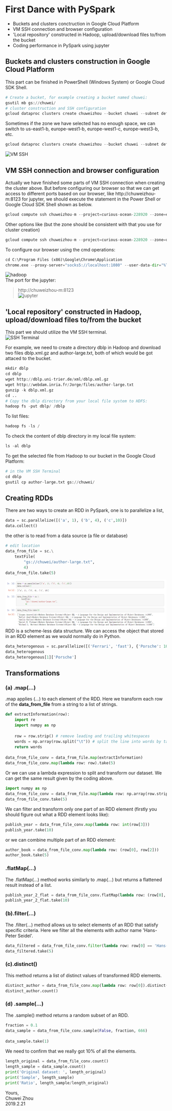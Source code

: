 # First Dance with PySpark                   
- Buckets and clusters conctruction in Google Cloud Platform                       
- VM SSH connection and browser configuration                    
- 'Local repository' constructed in Hadoop, upload/download files to/from the bucket                   
- Coding performance in PySpark using jupyter                                        
                              
## Buckets and clusters construction in Google Cloud Platform                    
This part can be finished in PowerShell (Windows System) or Google Cloud SDK Shell.                  
```python
# Create a bucket, for example creating a bucket named chuwei:                    
gsutil mb gs://chuwei/          
# cluster construction and SSH configuration
gcloud dataproc clusters create chuweizhou --bucket chuwei --subnet default --zone europe-west3-a --master-machine-type n1-standard-4 --master-boot-disk-size 500 --num-workers 2 --worker-machine-type n1-standard-4 --worker-boot-disk-size 500 --image-version 1.3-deb9 --project curious-ocean-228920 --initialization-actions gs://dataproc-initialization-actions/jupyter/jupyter.sh
```
Sometimes if the zone we have selected has no enough space, we can switch to us-east1-b, europe-west1-b, europe-west1-c, europe-west3-b, etc.                 
```python
gcloud dataproc clusters create chuweizhou --bucket chuwei --subnet default --zone europe-west3-b --master-machine-type n1-standard-4 --master-boot-disk-size 500 --num-workers 2 --worker-machine-type n1-standard-4 --worker-boot-disk-size 500 --image-version 1.3-deb9 --project curious-ocean-228920 --initialization-actions gs://dataproc-initialization-actions/jupyter/jupyter.sh
```                   
![VM SSH](https://github.com/zhouchw5/Course_study_uk.github.io/blob/First-Dance-with-PySpark/VM%20SSH.png)
## VM SSH connection and browser configuration                   
Actually we have finished some parts of VM SSH connection when creating the cluster above. But before configuring our browser so that we can get access to different ports based on our browser, like http://chuweizhou-m:8123 for jupyter, we should execute the statement in the Power Shell or Google Cloud SDK Shell shown as below.                                    
```python
gcloud compute ssh chuweizhou-m --project=curious-ocean-228920 --zone=europe-west3-a -- -D 1080 -N
```
Other options like (but the zone should be consistent with that you use for cluster creation)                   
```python     
gcloud compute ssh chuweizhou-m --project=curious-ocean-228920 --zone=us-east1-b -- -D 1080 -N
```             
To configure our browser using the cmd operations:                     
```python
cd C:\Program Files (x86)\Google\Chrome\Application
chrome.exe --proxy-server="socks5://localhost:1080" --user-data-dir="%Temp%\chuweizhou-m" http://chuweizhou-m:8088
```
![hadoop](https://github.com/zhouchw5/Course_study_uk.github.io/blob/First-Dance-with-PySpark/hadoop.png)             
The port for the jupyter:              
>http://chuweizhou-m:8123                      
![jupyter](https://github.com/zhouchw5/Course_study_uk.github.io/blob/First-Dance-with-PySpark/google%20jupyter.png)               
           
## 'Local repository' constructed in Hadoop, upload/download files to/from the bucket                  
This part we should utilize the VM SSH terminal.                                
![SSH Terminal](https://github.com/zhouchw5/Course_study_uk.github.io/blob/First-Dance-with-PySpark/VM%20SSH%20Terminal.png)                                        
                     
For example, we need to create a directory dblp in Hadoop and download two files dblp.xml.gz and author-large.txt, both of which would be got attaced to the bucket.                                       
```python
mkdir dblp
cd dblp
wget http://dblp.uni-trier.de/xml/dblp.xml.gz
wget http://webdam.inria.fr/Jorge/files/author-large.txt
gunzip -k dblp.xml.gz
cd ..          
# Copy the dblp directory from your local file system to HDFS: 
hadoop fs -put dblp/ /dblp
```
To list files:                 
```python
hadoop fs -ls /
```
To check the content of dblp directory in my local file system:             
```python
ls -al dblp
```
To get the selected file from Hadoop to our bucket in the Google Cloud Platform:                   
```python
# in the VM SSH Terminal
cd dblp
gsutil cp author-large.txt gs://chuwei/
```
                          
## Creating RDDs               
There are two ways to create an RDD in PySpark, one is to parallelize a list,                  
```python
data = sc.parallelize([('a', 1), ('b', 4), ('c',10)])
data.collect()
```
the other is to read from a data source (a file or database)                    
```python
# edit location
data_from_file = sc.\
    textFile(
        "gs://chuwei/author-large.txt", 
        4)
data_from_file.take(5)
```                 
![RDD construction](https://github.com/zhouchw5/Course_study_uk.github.io/blob/First-Dance-with-PySpark/RDD%20construction.png)                                  
RDD is a scheme-less data structure. We can access the object that stored in an RDD element as we would normally do in Python.            
```python
data_heterogenous = sc.parallelize([('Ferrari', 'fast'), {'Porsche': 100000}, ['Spain','visited', 4504]]).collect()
data_heterogenous
data_heterogenous[1]['Porsche']
```

## Transformations                 
### (a) .map(...)                
.map applies (...) to each element of the RDD. Here we transform each row of the **data_from_file** from a string to a list of strings.        
```python
def extractInformation(row):
    import re
    import numpy as np
    
    row = row.strip() # remove leading and trailing whitespaces
    words = np.array(row.split("\t")) # split the line into words by tab
    return words

data_from_file_conv = data_from_file.map(extractInformation)
data_from_file_conv.map(lambda row: row).take(5)
```
Or we can use a lambda expression to split and transform our dataset. We can get the same result given by the coding above.            
```python
import numpy as np
data_from_file_conv = data_from_file.map(lambda row: np.array(row.strip().split("\t")))
data_from_file_conv.take(5)
```
We can filter and transform only one part of an RDD element (firstly you should figure out what a RDD element looks like):            
```python
publish_year = data_from_file_conv.map(lambda row: int(row[3]))
publish_year.take(10)
```
or we can combine multiple part of an RDD element:            
```python
author_book = data_from_file_conv.map(lambda row: (row[0], row[2]))
author_book.take(5)
```
### .flatMap(...)
The .flatMap(...) method works similarly to .map(...) but returns a flattened result instead of a list.
```python
publish_year_2_flat = data_from_file_conv.flatMap(lambda row: (row[0], row[2]))
publish_year_2_flat.take(10)
```
### (b).filter(...)              
The .filter(...) method allows us to select elements of an RDD that satisfy specific criteria. Here we filter all the elements with author name 'Hans-Peter Seidel'.            
```python
data_filtered = data_from_file_conv.filter(lambda row: row[0] == 'Hans-Peter Seidel') 
data_filtered.take(5)
```
### (c).distinct()              
This method returns a list of distinct values of transformed RDD elements.                
```python
distinct_author = data_from_file_conv.map(lambda row: row[0]).distinct()
distinct_author.count()
```
### (d) .sample(...)             
The .sample() method returns a random subset of an RDD.                 
```python
fraction = 0.1
data_sample = data_from_file_conv.sample(False, fraction, 666)

data_sample.take(1)
```
We need to confirm that we really got 10% of all the elements.            
```python
length_original = data_from_file_conv.count()
length_sample = data_sample.count()
print('Original dataset: ', length_original) 
print('Sample', length_sample)
print('Ratio', length_sample/length_original)
```


                  
Yours,                  
Chuwei Zhou        
2019.2.21                 
